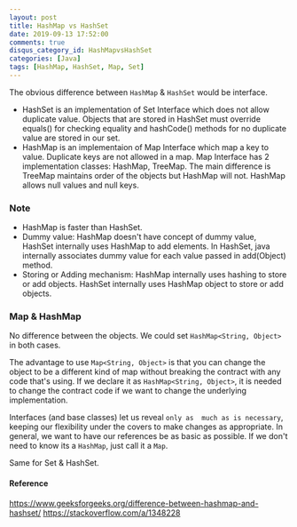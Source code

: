 ```yaml
---
layout: post
title: HashMap vs HashSet
date: 2019-09-13 17:52:00
comments: true
disqus_category_id: HashMapvsHashSet
categories: [Java]
tags: [HashMap, HashSet, Map, Set]
---
```


The obvious difference between `HashMap` & `HashSet` would be interface.

- HashSet is an implementation of Set Interface which does not allow duplicate value. Objects that are stored in HashSet must override equals() for checking equality and hashCode() methods for no duplicate value are stored in our set.
- HashMap is an implementaion of Map Interface which map a key to value. Duplicate keys are not allowed in a map. Map Interface has 2 implementation classes: HashMap, TreeMap. The main difference is TreeMap maintains order of the objects but HashMap will not. HashMap allows null values and null keys.

### Note

- HashMap is faster than HashSet.
- Dummy value: HashMap doesn't have concept of dummy value, HashSet internally uses HashMap to add elements. In HashSet, java internally associates dummy value for each value passed in add(Object) method.
- Storing or Adding mechanism: HashMap internally uses hashing to store or add objects. HashSet internally uses HashMap object to store or add objects.

### Map & HashMap

No difference between the objects. We could set `HashMap<String, Object>` in both cases.

The advantage to use `Map<String, Object>` is that you can change the object to be a different kind of map without breaking the contract with any code that's using. If we declare it as `HashMap<String, Object>`, it is needed to change the contract code if we want to change the underlying implementation.

Interfaces (and base classes) let us reveal `only as  much as is necessary`, keeping our flexibility under the covers to make changes as appropriate. In general, we want to have our references be as basic as possible. If we don't need to know its a `HashMap`, just call it a `Map`.

Same for Set & HashSet.

#### Reference

https://www.geeksforgeeks.org/difference-between-hashmap-and-hashset/
https://stackoverflow.com/a/1348228